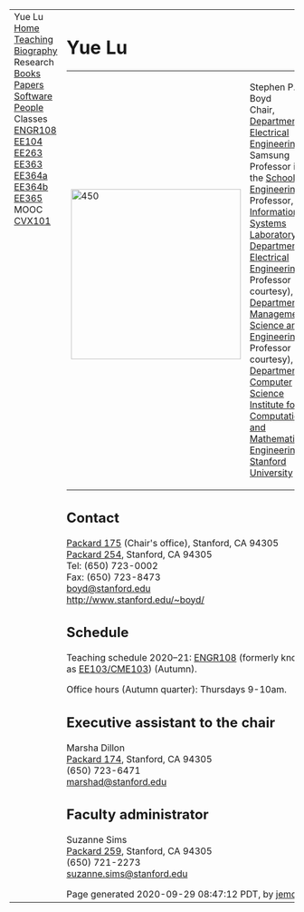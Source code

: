 <head>
<meta name="generator" content="jemdoc, see http://jemdoc.jaboc.net/" />
<meta http-equiv="Content-Type" content="text/html;charset=utf-8" />
<link rel="stylesheet" href="jemdoc.css" type="text/css" />
<link rel="stylesheet" href="boyd.css" type="text/css" />
</head>
<body>
<table summary="Table for page layout." id="tlayout">
<tr valign="top">
<td id="layout-menu">
<div class="menu-category">Yue Lu</div>
<div class="menu-item"><a href="index.html" class="current">Home</a></div>
<div class="menu-item"><a href="teaching.html">Teaching</a></div>
<div class="menu-item"><a href="bio.html">Biography</a></div>
<div class="menu-category">Research</div>
<div class="menu-item"><a href="books.html">Books</a></div>
<div class="menu-item"><a href="papers.html">Papers</a></div>
<div class="menu-item"><a href="software.html">Software</a></div>
<div class="menu-item"><a href="people.html">People</a></div>
<div class="menu-category">Classes</div>
<div class="menu-item"><a href="http://stanford.edu/class/engr108/">ENGR108</a></div>
<div class="menu-item"><a href="http://ee104.stanford.edu/">EE104</a></div>
<div class="menu-item"><a href="http://ee263.stanford.edu/">EE263</a></div>
<div class="menu-item"><a href="http://stanford.edu/class/ee363/">EE363</a></div>
<div class="menu-item"><a href="http://ee364a.stanford.edu/">EE364a</a></div>
<div class="menu-item"><a href="http://stanford.edu/class/ee364b/">EE364b</a></div>
<div class="menu-item"><a href="http://stanford.edu/class/ee365/">EE365</a></div>
<div class="menu-category">MOOC</div>
<div class="menu-item"><a href="https://www.edx.org/course/convex-optimization">CVX101</a></div>
</td>
<td id="layout-content">
<div id="toptitle">
<h1>Yue Lu</h1>
</div>
<table class="imgtable"><tr><td>
<img src="stephen_boyd3.jpg" alt="450" width="300px" height="zhengjianzhao" />&nbsp;</td>
<td align="left"><p>Stephen P. Boyd<br />
Chair, <a href="http://www-ee.stanford.edu/">Department of Electrical Engineering</a><br />
Samsung Professor in the <a href="http://soe.stanford.edu">School of Engineering</a><br />
Professor, <a href="http://isl.stanford.edu/">Information Systems Laboratory</a>,
<a href="http://www-ee.stanford.edu/">Department of Electrical Engineering</a><br />
Professor (by courtesy), 
<a href="http://www.stanford.edu/dept/MSandE/">Department of Management Science and 
Engineering</a><br />
Professor (by courtesy), 
<a href="http://cs.stanford.edu/">Department of Computer Science</a><br />
<a href="http://icme.stanford.edu/">Institute for Computational and Mathematical
Engineering</a><br />
<a href="http://www.stanford.edu/">Stanford University</a></p>
</td></tr></table>
<h2>Contact</h2>
<p><a href="http://campus-map.stanford.edu/index.cfm?ID=04-030">Packard 175</a> (Chair's office),
Stanford, CA 94305<br />
<a href="http://campus-map.stanford.edu/index.cfm?ID=04-030">Packard 254</a>,
Stanford, CA 94305<br />
Tel: (650) 723-0002<br />
Fax: (650) 723-8473<br />
<a href="mailto:boyd@stanford.edu">boyd@stanford.edu</a><br />
<a href="http://www.stanford.edu/~boyd/">http://www.stanford.edu/~boyd/</a></p>
<h2>Schedule</h2>
<p>Teaching schedule 2020&ndash;21:
<a href="https://stanford.edu/class/engr108/">ENGR108</a> (formerly known as 
<a href="https://ee103.stanford.edu">EE103/CME103</a>) 
(Autumn).<br />


Office hours (Autumn quarter): Thursdays 9-10am.</p>
<h2>Executive assistant to the chair</h2>
<p>Marsha Dillon<br />
<a href="http://campus-map.stanford.edu/index.cfm?ID=04-030">Packard 174</a>, 
Stanford, CA 94305<br />
(650) 723-6471<br />
<a href="mailto:marshad@stanford.edu">marshad@stanford.edu</a></p>
<h2>Faculty administrator</h2>
<p>Suzanne Sims<br />
<a href="http://campus-map.stanford.edu/index.cfm?ID=04-030">Packard 259</a>,
Stanford, CA 94305<br />
(650) 721-2273<br />
<a href="mailto:suzanne.sims@stanford.edu">suzanne.sims@stanford.edu</a></p>
<div id="footer">
<div id="footer-text">
Page generated 2020-09-29 08:47:12 PDT, by <a href="http://jemdoc.jaboc.net/">jemdoc</a>.
</div>
</div>
</td>
</tr>
</table>
<script type="text/javascript">
var gaJsHost = (("https:" == document.location.protocol) ? "https://ssl." : "http://www.");
document.write(unescape("%3Cscript src='" + gaJsHost + "google-analytics.com/ga.js' type='text/javascript'%3E%3C/script%3E"));
</script>
<script type="text/javascript">
try {
var pageTracker = _gat._getTracker("UA-3473674-8");
pageTracker._trackPageview();
} catch(err) {}</script>
</body>
</html>
